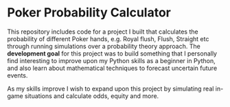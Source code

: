 # Poker Probability Calculator

This repository includes code for a project I built that calculates the probability of different Poker hands, e.g. Royal flush, Flush, Straight etc through running simulations over a probability theory approach. The **development goal** for this project was to build something that I personally find interesting to improve upon my Python skills as a beginner in Python, and also learn about mathematical techniques to forecast uncertain future events. 

As my skills improve I wish to expand upon this project by simulating real in-game situations and calculate odds, equity and more.


